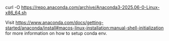 curl -O https://repo.anaconda.com/archive/Anaconda3-2025.06-0-Linux-x86_64.sh

Visit https://www.anaconda.com/docs/getting-started/anaconda/install#macos-linux-installation:manual-shell-initialization for more information on how to setup conda env.